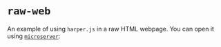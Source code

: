 # `raw-web`

An example of using `harper.js` in a raw HTML webpage.
You can open it using [`microserver`](https://crates.io/crates/microserver):
